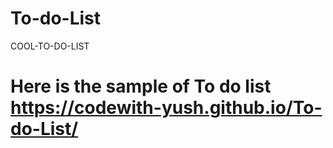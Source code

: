 # To-do-List
COOL-TO-DO-LIST

# Here is the sample of To do list  https://codewith-yush.github.io/To-do-List/
